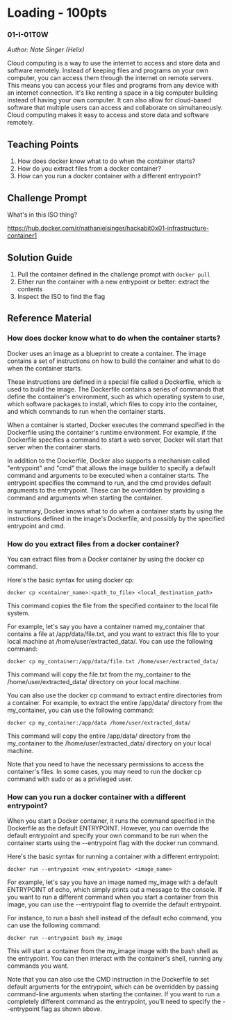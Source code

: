 # Loading - 100pts
### 01-I-01T0W
*Author: Nate Singer (Helix)*

Cloud computing is a way to use the internet to access and store data and software remotely. Instead of keeping files and programs on your own computer, you can access them through the internet on remote servers. This means you can access your files and programs from any device with an internet connection. It's like renting a space in a big computer building instead of having your own computer. It can also allow for cloud-based software that multiple users can access and collaborate on simultaneously. Cloud computing makes it easy to access and store data and software remotely.

## Teaching Points
1. How does docker know what to do when the container starts?
2. How do you extract files from a docker container?
3. How can you run a docker container with a different entrypoint?

## Challenge Prompt
What's in this ISO thing?

https://hub.docker.com/r/nathanielsinger/hackabit0x01-infrastructure-container1

## Solution Guide
1. Pull the container defined in the challenge prompt with `docker pull`
2. Either run the container with a new entrypoint or better: extract the contents
3. Inspect the ISO to find the flag

## Reference Material
### How does docker know what to do when the container starts?
Docker uses an image as a blueprint to create a container. The image contains a set of instructions on how to build the container and what to do when the container starts.

These instructions are defined in a special file called a Dockerfile, which is used to build the image. The Dockerfile contains a series of commands that define the container's environment, such as which operating system to use, which software packages to install, which files to copy into the container, and which commands to run when the container starts.

When a container is started, Docker executes the command specified in the Dockerfile using the container's runtime environment. For example, if the Dockerfile specifies a command to start a web server, Docker will start that server when the container starts.

In addition to the Dockerfile, Docker also supports a mechanism called "entrypoint" and "cmd" that allows the image builder to specify a default command and arguments to be executed when a container starts. The entrypoint specifies the command to run, and the cmd provides default arguments to the entrypoint. These can be overridden by providing a command and arguments when starting the container.

In summary, Docker knows what to do when a container starts by using the instructions defined in the image's Dockerfile, and possibly by the specified entrypoint and cmd.

### How do you extract files from a docker container?
You can extract files from a Docker container by using the docker cp command.

Here's the basic syntax for using docker cp:
```
docker cp <container_name>:<path_to_file> <local_destination_path>
```

This command copies the file from the specified container to the local file system.

For example, let's say you have a container named my_container that contains a file at /app/data/file.txt, and you want to extract this file to your local machine at /home/user/extracted_data/. You can use the following command:

```
docker cp my_container:/app/data/file.txt /home/user/extracted_data/
```

This command will copy the file.txt from the my_container to the /home/user/extracted_data/ directory on your local machine.

You can also use the docker cp command to extract entire directories from a container. For example, to extract the entire /app/data/ directory from the my_container, you can use the following command:

```
docker cp my_container:/app/data /home/user/extracted_data/
```

This command will copy the entire /app/data/ directory from the my_container to the /home/user/extracted_data/ directory on your local machine.

Note that you need to have the necessary permissions to access the container's files. In some cases, you may need to run the docker cp command with sudo or as a privileged user.

### How can you run a docker container with a different entrypoint?
When you start a Docker container, it runs the command specified in the Dockerfile as the default ENTRYPOINT. However, you can override the default entrypoint and specify your own command to be run when the container starts using the --entrypoint flag with the docker run command.

Here's the basic syntax for running a container with a different entrypoint:

```
docker run --entrypoint <new_entrypoint> <image_name>
```

For example, let's say you have an image named my_image with a default ENTRYPOINT of echo, which simply prints out a message to the console. If you want to run a different command when you start a container from this image, you can use the --entrypoint flag to override the default entrypoint.

For instance, to run a bash shell instead of the default echo command, you can use the following command:

```
docker run --entrypoint bash my_image
```

This will start a container from the my_image image with the bash shell as the entrypoint. You can then interact with the container's shell, running any commands you want.

Note that you can also use the CMD instruction in the Dockerfile to set default arguments for the entrypoint, which can be overridden by passing command-line arguments when starting the container. If you want to run a completely different command as the entrypoint, you'll need to specify the --entrypoint flag as shown above.

